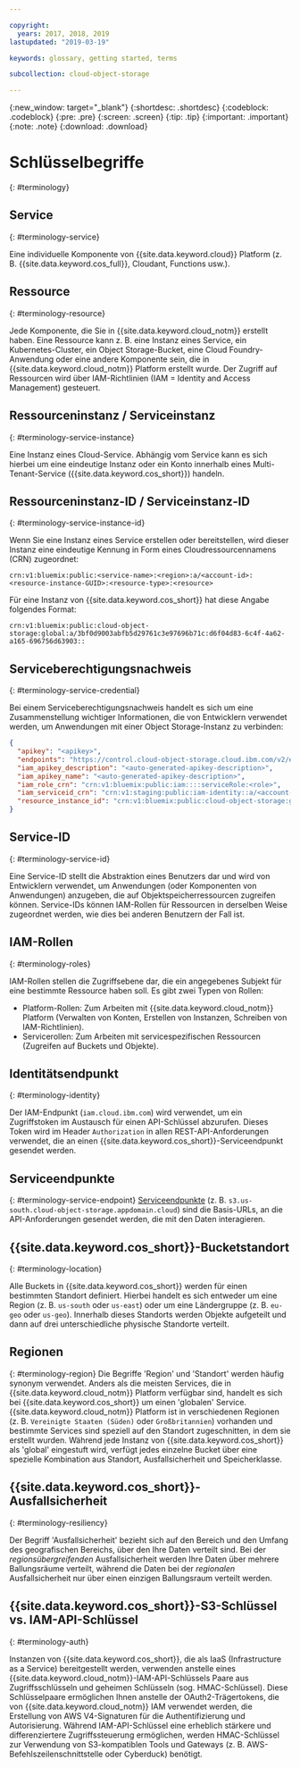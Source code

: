 ```yaml
---

copyright:
  years: 2017, 2018, 2019
lastupdated: "2019-03-19"

keywords: glossary, getting started, terms

subcollection: cloud-object-storage

---
```

{:new_window: target="_blank"}
{:shortdesc: .shortdesc}
{:codeblock: .codeblock}
{:pre: .pre}
{:screen: .screen}
{:tip: .tip}
{:important: .important}
{:note: .note}
{:download: .download} 

# Schlüsselbegriffe
{: #terminology}

## Service
{: #terminology-service}

Eine individuelle Komponente von {{site.data.keyword.cloud}} Platform (z. B. {{site.data.keyword.cos_full}}, Cloudant, Functions usw.).

## Ressource
{: #terminology-resource}

Jede Komponente, die Sie in {{site.data.keyword.cloud_notm}} erstellt haben. Eine Ressource kann z. B. eine Instanz eines Service, ein Kubernetes-Cluster, ein Object Storage-Bucket, eine Cloud Foundry-Anwendung oder eine andere Komponente sein, die in {{site.data.keyword.cloud_notm}} Platform erstellt wurde. Der Zugriff auf Ressourcen wird über IAM-Richtlinien (IAM = Identity and Access Management) gesteuert.

## Ressourceninstanz / Serviceinstanz
{: #terminology-service-instance}

Eine Instanz eines Cloud-Service. Abhängig vom Service kann es sich hierbei um eine eindeutige Instanz oder ein Konto innerhalb eines Multi-Tenant-Service ({{site.data.keyword.cos_short}}) handeln.

## Ressourceninstanz-ID / Serviceinstanz-ID
{: #terminology-service-instance-id}

Wenn Sie eine Instanz eines Service erstellen oder bereitstellen, wird dieser Instanz eine eindeutige Kennung in Form eines Cloudressourcennamens (CRN) zugeordnet:

```
crn:v1:bluemix:public:<service-name>:<region>:a/<account-id>:<resource-instance-GUID>:<resource-type>:<resource>
```

Für eine Instanz von {{site.data.keyword.cos_short}} hat diese Angabe folgendes Format:

```
crn:v1:bluemix:public:cloud-object-storage:global:a/3bf0d9003abfb5d29761c3e97696b71c:d6f04d83-6c4f-4a62-a165-696756d63903::
```

## Serviceberechtigungsnachweis
{: #terminology-service-credential}

Bei einem Serviceberechtigungsnachweis handelt es sich um eine Zusammenstellung wichtiger Informationen, die von Entwicklern verwendet werden, um Anwendungen mit einer Object Storage-Instanz zu verbinden:

```json
{
  "apikey": "<apikey>",
  "endpoints": "https://control.cloud-object-storage.cloud.ibm.com/v2/endpoints",
  "iam_apikey_description": "<auto-generated-apikey-description>",
  "iam_apikey_name": "<auto-generated-apikey-description>",
  "iam_role_crn": "crn:v1:bluemix:public:iam::::serviceRole:<role>",
  "iam_serviceid_crn": "crn:v1:staging:public:iam-identity::a/<account-id>::serviceid:ServiceId-<GUID>",
  "resource_instance_id": "crn:v1:bluemix:public:cloud-object-storage:global:a//<account-id>:<resource-instance-GUID>::"
}
```

## Service-ID
{: #terminology-service-id}

Eine Service-ID stellt die Abstraktion eines Benutzers dar und wird von Entwicklern verwendet, um Anwendungen (oder Komponenten von Anwendungen) anzugeben, die auf Objektspeicherressourcen zugreifen können. Service-IDs können IAM-Rollen für Ressourcen in derselben Weise zugeordnet werden, wie dies bei anderen Benutzern der Fall ist.

## IAM-Rollen
{: #terminology-roles}

IAM-Rollen stellen die Zugriffsebene dar, die ein angegebenes Subjekt für eine bestimmte Ressource haben soll. Es gibt zwei Typen von Rollen:
  - Platform-Rollen: Zum Arbeiten mit {{site.data.keyword.cloud_notm}} Platform (Verwalten von Konten, Erstellen von Instanzen, Schreiben von IAM-Richtlinien).
  - Servicerollen: Zum Arbeiten mit servicespezifischen Ressourcen (Zugreifen auf Buckets und Objekte).

## Identitätsendpunkt
{: #terminology-identity}

Der IAM-Endpunkt (`iam.cloud.ibm.com`) wird verwendet, um ein Zugriffstoken im Austausch für einen API-Schlüssel abzurufen. Dieses Token wird im Header `Authorization` in allen REST-API-Anforderungen verwendet, die an einen {{site.data.keyword.cos_short}}-Serviceendpunkt gesendet werden.

## Serviceendpunkte
{: #terminology-service-endpoint}
[Serviceendpunkte](/docs/services/cloud-object-storage?topic=cloud-object-storage-endpoints#endpoints) (z. B. `s3.us-south.cloud-object-storage.appdomain.cloud`) sind die Basis-URLs, an die API-Anforderungen gesendet werden, die mit den Daten interagieren.

## {{site.data.keyword.cos_short}}-Bucketstandort
{: #terminology-location}

Alle Buckets in {{site.data.keyword.cos_short}} werden für einen bestimmten Standort definiert. Hierbei handelt es sich entweder um eine Region (z. B. `us-south` oder `us-east`) oder um eine Ländergruppe (z. B. `eu-geo` oder `us-geo`). Innerhalb dieses Standorts werden Objekte aufgeteilt und dann auf drei unterschiedliche physische Standorte verteilt.

## Regionen
{: #terminology-region}
Die Begriffe 'Region' und 'Standort' werden häufig synonym verwendet. Anders als die meisten Services, die in {{site.data.keyword.cloud_notm}} Platform verfügbar sind, handelt es sich bei {{site.data.keyword.cos_short}} um einen 'globalen' Service. {{site.data.keyword.cloud_notm}} Platform ist in verschiedenen Regionen (z. B. `Vereinigte Staaten (Süden)` oder `Großbritannien`) vorhanden und bestimmte Services sind speziell auf den Standort zugeschnitten, in dem sie erstellt wurden. Während jede Instanz von {{site.data.keyword.cos_short}} als 'global' eingestuft wird, verfügt jedes einzelne Bucket über eine spezielle Kombination aus Standort, Ausfallsicherheit und Speicherklasse.

## {{site.data.keyword.cos_short}}-Ausfallsicherheit
{: #terminology-resiliency}

Der Begriff 'Ausfallsicherheit' bezieht sich auf den Bereich und den Umfang des geografischen Bereichs, über den Ihre Daten verteilt sind. Bei der _regionsübergreifenden_ Ausfallsicherheit werden Ihre Daten über mehrere Ballungsräume verteilt, während die Daten bei der _regionalen_ Ausfallsicherheit nur über einen einzigen Ballungsraum verteilt werden.

## {{site.data.keyword.cos_short}}-S3-Schlüssel vs. IAM-API-Schlüssel
{: #terminology-auth}

Instanzen von {{site.data.keyword.cos_short}}, die als IaaS (Infrastructure as a Service) bereitgestellt werden, verwenden anstelle eines {{site.data.keyword.cloud_notm}}-IAM-API-Schlüssels Paare aus Zugriffsschlüsseln und geheimen Schlüsseln (sog. HMAC-Schlüssel). Diese Schlüsselpaare ermöglichen Ihnen anstelle der OAuth2-Trägertokens, die von {{site.data.keyword.cloud_notm}} IAM verwendet werden, die Erstellung von AWS V4-Signaturen für die Authentifizierung und Autorisierung. Während IAM-API-Schlüssel eine erheblich stärkere und differenziertere Zugriffssteuerung ermöglichen, werden HMAC-Schlüssel zur Verwendung von S3-kompatiblen Tools und Gateways (z. B. AWS-Befehlszeilenschnittstelle oder Cyberduck) benötigt.
